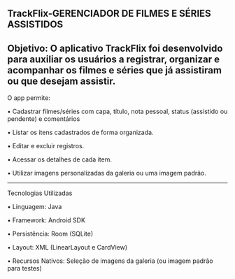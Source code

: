 TrackFlix-GERENCIADOR DE FILMES E SÉRIES ASSISTIDOS
--------
Objetivo: 
O aplicativo TrackFlix foi desenvolvido para auxiliar os usuários a registrar, organizar e 
acompanhar os filmes e séries que já assistiram ou que desejam assistir.
---------------------------------------------------------------------
 O app permite:

• Cadastrar filmes/séries com capa, título, nota pessoal, status (assistido ou pendente) e comentários

• Listar os itens cadastrados de forma organizada.

• Editar e excluir registros.

• Acessar os detalhes de cada item. 

• Utilizar imagens personalizadas da galeria ou uma imagem padrão.

---------------------------------------------------------------------
Tecnologias Utilizadas

• Linguagem: Java

• Framework: Android SDK 

• Persistência: Room (SQLite) 

• Layout: XML (LinearLayout e CardView) 

• Recursos Nativos: Seleção de imagens da galeria (ou imagem padrão para testes)